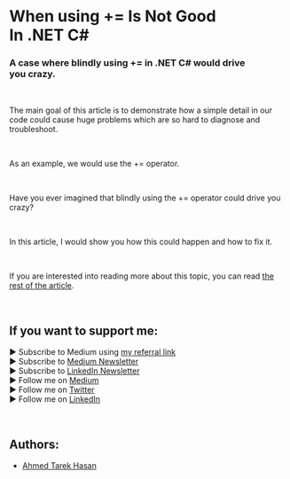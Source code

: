 <link rel="canonical" href="https://levelup.gitconnected.com/when-using-is-not-good-in-net-c-d4e6bfd5c644?sk=27bf9601792ef7b4447fd860eb194441" />

# When using += Is Not Good In .NET C#
### A case where blindly using += in .NET C# would drive you crazy.

<p align="center">
  <!--<img src="https://miro.medium.com/v2/resize:fit:1400/format:webp/1*v5MgAVZJtSyCOTnkwvQyKA.png">-->
</p>

<br/>

<p>
The main goal of this article is to demonstrate how a simple detail in our code could cause huge problems which are so hard to diagnose and troubleshoot.
</p>

<br/>

<p>
As an example, we would use the += operator.
</p>

<br/>

<p>
Have you ever imagined that blindly using the += operator could drive you crazy?
</p>

<br/>

<p>
In this article, I would show you how this could happen and how to fix it.
</p>

<br/>

If you are interested into reading more about this topic, you can read [the rest of the article][Article]. 

<br/>

## If you want to support me:
▶ Subscribe to Medium using [my referral link][Membership]<br/>
▶ Subscribe to [Medium Newsletter][Subscribe]<br/>
▶ Subscribe to [LinkedIn Newsletter][Newsletter]<br/>
▶ Follow me on [Medium][Blog]<br/>
▶ Follow me on [Twitter][Twitter]<br/>
▶ Follow me on [LinkedIn][LinkedIn]

<br/>

## Authors:
* [Ahmed Tarek Hasan]


[Ahmed Tarek Hasan]: https://medium.com/@eng_ahmed.tarek
[Blog]: https://medium.com/@eng_ahmed.tarek
[Membership]: https://medium.com/@eng_ahmed.tarek/membership
[Subscribe]: https://medium.com/subscribe/@eng_ahmed.tarek
[Twitter]: https://twitter.com/AhmedTarekHasa1
[LinkedIn]: https://www.linkedin.com/in/atarekhasan/
[Friend Links]: https://www.linkedin.com/feed/update/urn:li:activity:6866082670108143616/
[Newsletter]: https://www.linkedin.com/newsletters/development-simply-put-6866647119655247872/
[Article]: https://levelup.gitconnected.com/when-using-is-not-good-in-net-c-d4e6bfd5c644?sk=27bf9601792ef7b4447fd860eb194441